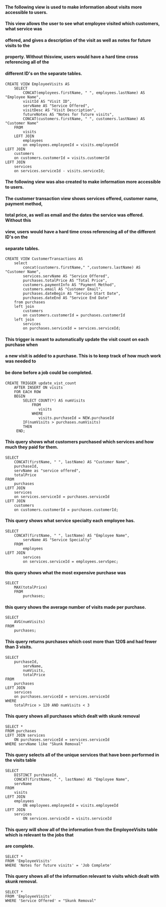

#### The following view is used to make information about visits more accessible to users.
#### This view allows the user to see what employee visited which customers, what service was
#### offered, and gives a description of the visit as well as notes for future visits to the
#### property. Without thisview, users would have a hard time cross referencing all of the 
#### different ID's on the separate tables.

    CREATE VIEW EmployeeVisits AS
    	SELECT  
    		CONCAT(employees.firstName, " ", employees.lastName) AS "Employee Name",  
    		visitId AS "Visit ID",  
    		servName AS "Service Offered",  
    		visitDesc AS "Visit Description",  
    		futureNotes AS "Notes for future visits",  
    		CONCAT(customers.firstName, " ", customers.lastName) AS "Customer Name"  
    	FROM  
    		visits  
    	LEFT JOIN  
    		employees  
    		on employees.employeeId = visits.employeeId  
	LEFT JOIN   
   		customers  
   		on customers.customerId = visits.customerId  
	LEFT JOIN  
		services  
		on services.serviceId - visits.serviceId;  

#### The following view was also created to make information more accessible to users.
#### The customer transaction view shows services offered, customer name, payment method,
#### total price, as well as email and the dates the service was offered. Without this
#### view, users would have a hard time cross referencing all of the different ID's on the
#### separate tables.

	CREATE VIEW CustomerTransactions AS  
		select 
			concat(customers.firstName," ",customers.lastName) AS "Customer Name",
			services.servName AS "Service Offered",
			purchases.totalPrice AS "Total Price",
			customers.paymentInfo AS "Payment Method",
			customers.email AS "Customer Email",
			purchases.dateBegin AS "Service Start Date",
			purchases.dateEnd AS "Service End Date"
		from purchases
		left join 
			customers 
			on customers.customerId = purchases.customerId 
		left join 
			services
			on purchases.serviceId = services.serviceId;

#### This trigger is meant to automatically update the visit count on each purchase when
#### a new visit is added to a purchase. This is to keep track of how much work was needed to
#### be done before a job could be completed.

	CREATE TRIGGER update_vist_count  
	    AFTER INSERT ON visits  
    	FOR EACH ROW  
        BEGIN  
            SELECT COUNT(*) AS numVisits   
                FROM  
                   visits  
                WHERE  
                   visits.purchaseId = NEW.purchaseId  
         	IF(numVisits > purchases.numVisits)  
            THEN  
    	 END;  



#### This query shows what customers purchased which services and how much they paid for them.

	SELECT  
		CONCAT(firstName, " ", lastName) AS "Customer Name",  
		purchaseId,  
		servName as "service offered",  
		totalPrice  
	FROM  
		purchases  
	LEFT JOIN  
		services  
		on services.serviceId = purchases.serviceId  
	LEFT JOIN  
		customers  
		on customers.customerId = purchases.customerId;	  


#### This query shows what service specialty each employee has.

	SELECT  
		CONCAT(firstName, " ", lastName) AS "Employee Name",  
    		servName AS "Service Specialty"  
    	FROM  
    		employees  
   	LEFT JOIN  
    		services  
        	on services.serviceId = employees.servSpec;  


#### this query shows what the most expensive purchase was

	SELECT  
		MAX(totalPrice)  
    	FROM  
    		purchases;  

#### this query shows the average number of visits made per purchase.

	SELECT  
		AVG(numVisits)  
   	FROM  
		purchases;  

#### This query returns purchases which cost more than 120$ and had fewer than 3 visits.

	SELECT  
		purchaseId,  
    		servName,  
    		numVisits,  
    		totalPrice  
	FROM  
		purchases  
	LEFT JOIN  
		services  
  	 	on purchases.serviceId = services.serviceId  
	WHERE  
		totalPrice > 120 AND numVisits < 3  

#### This query shows all purchases which dealt with skunk removal

	SELECT *  
	FROM purchases  
	LEFT JOIN services  
		ON purchases.serviceId = services.serviceId  
	WHERE servName like "Skunk Removal"  


#### This query selects all of the unique services that have been performed in the visits table
	
	SELECT  
		DISTINCT purchaseId,  
   		CONCAT(firstName, " ", lastName) AS "Employee Name",  
   	 	servName  
	FROM  
		visits  
	LEFT JOIN  
		employees  
    		ON employees.employeeId = visits.employeeId  
	LEFT JOIN  
		services  
    		ON services.serviceId = visits.serviceId  



#### This query will show all of the information from the EmployeeVisits table which is relevant to the jobs that
#### are complete.

	SELECT *  
	FROM 'EmployeeVisits'  
	WHERE 'Notes for future visits' = 'Job Complete'  


#### This query shows all of the information relevant to visits which dealt with skunk removal.

	SELECT *  
	FROM 'EmployeeVisits'  
	WHERE 'Service Offered' = "Skunk Removal"  
 

	
